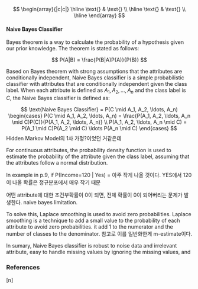 $$
\begin{array}{|c|c|}
\hline
\text{} & \text{} \\
\hline
\text{} & \text{} \\
\hline
\end{array}
$$

#### Naive Bayes Classifier

Bayes theorem is a way to calculate the probability of a hypothesis given our prior knowledge. The theorem is stated as follows:

$$
P(A|B) = \frac{P(B|A)P(A)}{P(B)}
$$

Based on Bayes theorem with strong assumptions that the attributes are conditionally independent, Naive Bayes classifier is a simple probabilistic classifier with attributes that are conditionally independent given the class label. When each attribute is defined as $A_1, A_2, \ldots, A_n$ and the class label is $C$, the Naive Bayes classifier is defined as:

$$
\text{Naive Bayes Classifier} = P(C \mid A_1, A_2, \ldots, A_n)
\begin{cases} P(C \mid A_1, A_2, \ldots, A_n) = \frac{P(A_1, A_2, \ldots, A_n \mid C)P(C)}{P(A_1, A_2, \ldots, A_n)} \\
P(A_1, A_2, \ldots, A_n \mid C) = P(A_1 \mid C)P(A_2 \mid C) \ldots P(A_n \mid C)
\end{cases}
$$
Hidden Markov Model의 1차 가정?이었던 거같은데

For continuous attributes, the probability density function is used to estimate the probability of the attribute given the class label, assuming that the attributes follow a normal distribution.

In example in p.9, if P(Income=120 | Yes) = 아주 작게 나올 것이다. YES에서 120이 나올 확률은 정규분포에서 매우 작기 때문

어떤 attribute에 대한 조건부확률이 0이 되면, 전체 확률이 0이 되어버리는 문제가 발생한다. naive bayes limitation.

To solve this, Laplace smoothing is used to avoid zero probabilities. Laplace smoothing is a technique to add a small value to the probability of each attribute to avoid zero probabilities. it add 1 to the numerator and the number of classes to the denominator. 참고로 이를 일반화한게 m-estimate이다.

In sumary, Naive Bayes classifier is robust to noise data and irrelevant attribute, easy to handle missing values by ignoring the missing values, and


### References

$\tag*{}\label{n} \text{[n] }$
